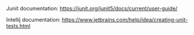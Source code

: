 Junit documentation: https://junit.org/junit5/docs/current/user-guide/

Intellij documentation: https://www.jetbrains.com/help/idea/creating-unit-tests.html